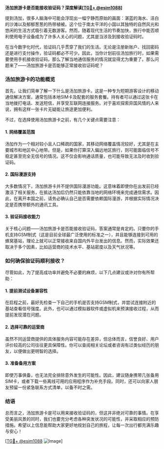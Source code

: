 **汤加旅游卡是否能接收验证码？深度解读[[TG💪+ @esim1088](https://t.me/s/esim1088)]**

提到汤加，很多人脑海中可能会浮现出一幅宁静而原始的画面：湛蓝的海水、洁白的沙滩以及郁郁葱葱的热带植被。这个位于南太平洋的小国以其独特的自然风光和悠闲的生活方式吸引着无数游客。然而，随着现代生活的节奏加快，旅行中能否顺利使用电子设备成为了许多人关心的问题，尤其是当涉及到接收验证码时。

在当今数字化时代，验证码几乎贯穿了我们的生活。无论是注册新账户、找回密码还是进行支付操作，验证码都必不可少。因此，当你计划前往汤加旅行时，如果需要使用手机接收验证码，那么了解当地通信服务的情况就显得尤为重要了。那么问题来了——汤加旅游卡是否能够正常接收验证码呢？

### 汤加旅游卡的功能概览

首先，让我们简单了解一下什么是汤加旅游卡。这是一种专为短期游客设计的移动通信解决方案，通常包括本地SIM卡及配套的服务套餐。持有者可以通过这张卡在当地拨打电话、发送短信，并享受互联网连接服务。对于喜欢探索异国风情的人来说，拥有这样一张卡片无疑能让旅途更加便利。

不过，在选择使用汤加旅游卡之前，有几个关键点需要注意：

#### 1. 网络覆盖范围
汤加作为一个相对较小且人口稀疏的国家，其移动网络覆盖情况较好，尤其是在主要城市和地区中心地带。但是，如果你打算深入偏远地区旅行，则可能面临信号不稳定甚至完全无信号的情况。这不仅会影响通话质量，也可能导致无法及时收到验证码。

#### 2. 国际漫游支持
大多数情况下，汤加旅游卡并不提供国际漫游功能。这意味着即使你在出发前已经激活了相关服务，在抵达汤加后仍然只能依靠当地的网络环境来完成通信需求。因此，在离开本国之前，请务必确认自己是否需要依赖国际漫游，并根据实际情况决定是否携带额外的通讯工具。

#### 3. 验证码接收能力
关于核心问题——汤加旅游卡是否能接收验证码，答案通常是肯定的。只要你的手机支持GSM制式（这是目前全球最广泛使用的标准之一），并且能够连接到可用的蜂窝基站，理论上就可以正常接收来自国内外平台发出的信息。然而，实际效果还取决于多个因素，比如运营商的技术水平、基站密度以及天气状况等。

### 如何确保验证码顺利接收？

尽管如此，为了提高成功率并避免不必要的麻烦，以下几点建议或许对你有所帮助：

#### 1. 提前测试设备兼容性
在启程之前，最好先检查一下自己的手机是否支持GSM制式，并尝试连接附近的基站查看信号强度。此外，也可以通过模拟器软件或虚拟机来预演接收过程，从而提前发现潜在问题。

#### 2. 选择可靠的运营商
虽然不同运营商提供的具体服务内容可能存在差异，但总体而言，信誉良好、用户评价较高的公司往往更具保障性。你可以查阅相关论坛或者咨询有过类似经历的朋友，以便做出更明智的选择。

#### 3. 准备备用方案
即使万事俱备，也无法完全排除意外发生的可能性。因此，建议随身携带几张备用SIM卡，或者下载一些离线可用的应用程序作为补充手段。同时，还可以向家人朋友预留一份紧急联系方式清单，以备不时之需。

### 结语

总而言之，汤加旅游卡是可以用来接收验证码的，但这并非绝对可靠的事情。在享受美丽风景的同时，我们也要充分考虑各种突发状况的可能性，并采取相应的预防措施。希望以上信息能帮助大家更好地规划自己的旅程，让每一次出行都充满乐趣与安心！

[[TG💪+ @esim1088](https://t.me/s/esim1088) ![Image](https://i.postimg.cc/4NQfJmqS/Snipaste-2025-05-13-00-14-12.png)]
